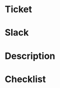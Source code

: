 # Ticket

<!-- 티켓 (태스크) number를 입력해주세요. -->

# Slack

<!-- 작업과 관련된 슬랙 스레드 링크를 입력해주세요. -->
<!-- [Slack Thread](...) -->

# Description

<!-- PR의 목적과 내용을 간단히 설명해주세요. -->

# Checklist

<!-- 머지하기 전 확인해야 할 사항을 체크해주세요. -->